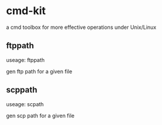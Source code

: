 # cmd-kit
a cmd toolbox for more effective operations  under Unix/Linux
## ftppath
useage: ftppath <filename>

gen ftp path for a given file


## scppath
useage: scpath <filename>

gen scp path for a given file

